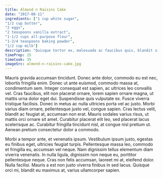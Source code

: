 ```yaml
---
title: Almond n Raisins Cake
date: "2017-08-11"
ingredients: ["1 cup white sugar",
"1/2 cup butter",
"2 eggs",
"2 teaspoons vanilla extract",
"1-1/2 cups all-purpose flour",
"1-3/4 teaspoons baking powder",
"1/2 cup milk"]
description: "Quisque tortor ex, malesuada ac faucibus quis, blandit sit amet neque. Aliquam porttitor dictum odio ac fermentum."
timePrep: 25
timeCook: 35
imageSrc: almond-n-raisins-cake.jpg
---
```


Mauris gravida accumsan tincidunt. Donec ante dolor, commodo eu est nec, lobortis fringilla enim. Donec ut ante euismod, commodo massa at, condimentum sem. Integer consequat est sapien, ac ultrices leo convallis vel. Cras faucibus, elit non placerat ornare, lorem sapien ornare magna, ut mattis urna dolor eget dui. Suspendisse quis vulputate ex. Fusce viverra tristique facilisis. Donec in metus ac nulla ultricies porta vel ac justo. Morbi varius diam ornare, pellentesque justo vel, congue sapien. Cras lectus velit, blandit ac feugiat at, accumsan non erat. Mauris sodales varius risus, ut mattis orci ornare sit amet. Curabitur placerat elit leo, sed placerat lacus scelerisque ac. Curabitur fringilla tincidunt nisl, at congue nisl pretium ut. Aenean pretium consectetur dolor a commodo.

Morbi a tempor ante, et venenatis ipsum. Vestibulum ipsum justo, egestas eu finibus eget, ultricies feugiat turpis. Pellentesque massa leo, commodo et fringilla eu, accumsan vel neque. Nam dignissim tellus elementum diam viverra venenatis. In nulla ligula, dignissim non neque eu, porttitor pellentesque neque. Cras non felis accumsan, laoreet mi at, eleifend dolor. Nulla facilisi. Mauris a est non justo viverra finibus in sed lacus. Quisque orci mi, blandit eu maximus at, varius ullamcorper sapien.